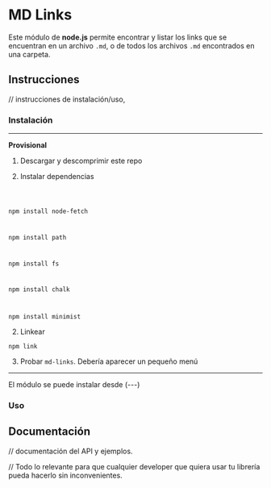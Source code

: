 # MD Links

Este módulo de **node.js** permite encontrar y listar los links que se encuentran en un archivo `.md`, o de todos los archivos `.md` encontrados en una carpeta.

## Instrucciones

// instrucciones de instalación/uso, 

### Instalación

***
**Provisional**

1. Descargar y descomprimir este repo

2. Instalar dependencias
<code>

npm install node-fetch

npm install path

npm install fs

npm install chalk

npm install minimist
</code>

2. Linkear

`npm link`

3. Probar `md-links`. Debería aparecer un pequeño menú
***

El módulo se puede instalar desde (---)

### Uso


## Documentación

// documentación del API y ejemplos. 

// Todo lo relevante para que cualquier developer que quiera usar tu librería pueda hacerlo sin inconvenientes.

